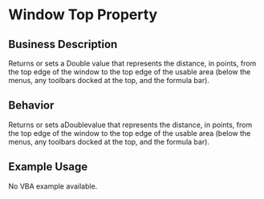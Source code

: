 # Window Top Property

## Business Description
Returns or sets a Double value that represents the distance, in points, from the top edge of the window to the top edge of the usable area (below the menus, any toolbars docked at the top, and the formula bar).

## Behavior
Returns or sets aDoublevalue that represents the distance, in points, from the top edge of the window to the top edge of the usable area (below the menus, any toolbars docked at the top, and the formula bar).

## Example Usage
No VBA example available.